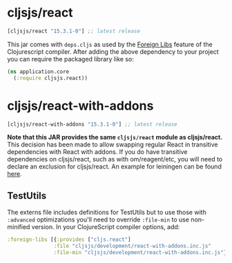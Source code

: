 # cljsjs/react

```clojure
[cljsjs/react "15.3.1-0"] ;; latest release
```

This jar comes with `deps.cljs` as used by the [Foreign Libs][flibs] feature
of the Clojurescript compiler. After adding the above dependency to your project
you can require the packaged library like so:

```clojure
(ns application.core
  (:require cljsjs.react))
```

# cljsjs/react-with-addons

```clojure
[cljsjs/react-with-addons "15.3.1-0"] ;; latest release
```

**Note that this JAR provides the same `cljsjs/react` module as
cljsjs/react.** This decision has been made to allow swapping regular
React in transitive dependencies with React with addons. If you do have transitive
dependencies on cljsjs/react, such as with om/reagent/etc, you will need to
declare an exclusion for cljsjs/react. An example for leiningen can be found
[here][lein-excl].

## TestUtils

The externs file includes definitions for TestUtils but to use those with `:advanced`
optimizations you'll need to override `:file-min` to use non-minified version. In your
ClojureScript compiler options, add:

```clj
:foreign-libs [{:provides ["cljs.react"]
               :file "cljsjs/development/react-with-addons.inc.js"
               :file-min "cljsjs/development/react-with-addons.inc.js"}]
```

[flibs]: https://github.com/clojure/clojurescript/wiki/Packaging-Foreign-Dependencies
[lein-excl]: https://github.com/technomancy/leiningen/blob/master/sample.project.clj#L65
